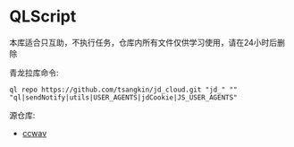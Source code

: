 # QLScript

本库适合只互助，不执行任务，仓库内所有文件仅供学习使用，请在24小时后删除

青龙拉库命令:

	ql repo https://github.com/tsangkin/jd_cloud.git "jd_" "" "ql|sendNotify|utils|USER_AGENTS|jdCookie|JS_USER_AGENTS"
	
源仓库:

- [ccwav](https://github.com/ccwav/QLScript2)
	

